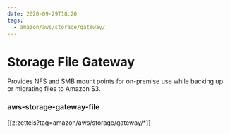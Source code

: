 ```yaml
---
date: 2020-09-29T18:20
tags:
  - amazon/aws/storage/gateway/
---
```


# Storage File Gateway

Provides NFS and SMB mount points for on-premise use while backing up or migrating files to Amazon S3.

### aws-storage-gateway-file
[[z:zettels?tag=amazon/aws/storage/gateway/*]]

